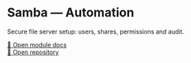 # Samba — Automation

Secure file server setup: users, shares, permissions and audit.

[📘 Open module docs](https://YOUR_USERNAME.github.io/auto-samba/)  
[🐙 Open repository](https://github.com/YOUR_USERNAME/auto-samba)
